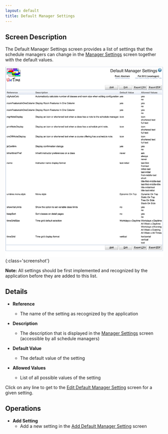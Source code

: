 ```yaml
---
layout: default
title: Default Manager Settings
---
```



## Screen Description

The Default Manager Settings screen provides a list of settings that the schedule managers can change in the [Manager Settings](manager-settings) screen together with the default values.

![Default Manager Settings](images/default-manager-settings-1.png){:class='screenshot'}

**Note:** All settings should be first implemented and recognized by the application before they are added to this list.

## Details

* **Reference**
	* The name of the setting as recognized by the application

* **Description**
	* The description that is displayed in the [Manager Settings](manager-settings) screen (accessible by all schedule managers)

* **Default Value**
	* The default value of the setting

* **Allowed Values**
	* List of all possible values of the setting

Click on any line to get to the [Edit Default Manager Setting](edit-default-manager-setting) screen for a given setting.

## Operations

* **Add Setting**
	* Add a new setting in the [Add Default Manager Setting](add-default-manager-setting) screen

